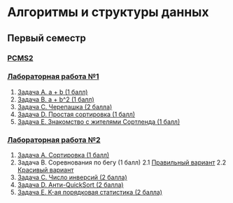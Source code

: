 # Алгоритмы и структуры данных

## Первый семестр

### [PCMS2](http://neerc.ifmo.ru/p)

### [Лабораторная работа №1](http://neerc.ifmo.ru/teaching/disalgo/problems/problems1.pdf)

1. [Задача А. a + b (1 балл)](src/Lab1/Task1.java)
2. [Задача B. a + b^2 (1 балл)](src/Lab1/Task2.java)
3. [Задача C. Черепашка (2 балла)](src/Lab1/Task3.java)
4. [Задача D. Простая сортировка (1 балл)](src/Lab1/Task4.java)
5. [Задача E. Знакомство с жителями Сортленда (1 балл)](src/Lab1/Task5.java)

### [Лабораторная работа №2](http://neerc.ifmo.ru/teaching/disalgo/problems/problems2.pdf)

1. [Задача А. Сортировка (1 балл)](src/Lab2/Task1.java)
2. Задача B. Соревнования по бегу (1 балл)
    2.1 [Правильный вариант](src/Lab2/Task2_HashMap.java)
    2.2 [Красивый вариант](src/Lab2/Task2_TreeMap.java)
3. [Задача C. Число инверсий (2 балла)](src/Lab2/Task3.java)
4. [Задача D. Анти-QuickSort (2 балла)](src/Lab2/Task4.java)
5. [Задача E. K-ая порядковая статистика (2 балла)](src/Lab2/Task5.java)
